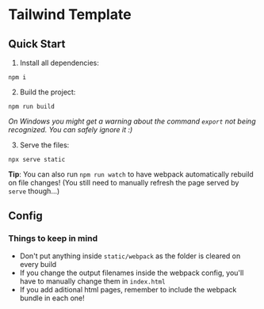 # Tailwind Template

## Quick Start

1. Install all dependencies:

```
npm i
```

2. Build the project:

```
npm run build
```

*On Windows you might get a warning about the command `export` not being recognized. You can safely ignore it :)*

3. Serve the files:

```
npx serve static
```

**Tip**: You can also run `npm run watch` to have webpack automatically rebuild on file changes! (You still need to manually refresh the page served by `serve` though...)

## Config

### Things to keep in mind

- Don't put anything inside `static/webpack` as the folder is cleared on every build
- If you change the output filenames inside the webpack config, you'll have to manually change them in `index.html`
- If you add aditional html pages, remember to include the webpack bundle in each one!
